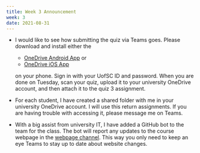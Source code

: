 ```yaml
---
title: Week 3 Announcement
week: 3
date: 2021-08-31
---
```


* I would like to see how submitting the quiz via Teams goes. Please download and install either the 
    - [OneDrive Android App](https://play.google.com/store/apps/details?id=com.microsoft.skydrive&hl=en_US&gl=US) or 
    - [OneDrive iOS App](https://apps.apple.com/us/app/microsoft-onedrive/id477537958)

    on your phone. Sign in with your UofSC ID and password. When you are done on Tuesday, scan your quiz, upload it to your 
    university OneDrive account, and then attach it to the quiz 3 assignment. 

* For each student, I have created a shared folder with me in your university OneDrive account. I will use this return 
assignments. If you are having trouble with accessing it, please message me on Teams.

* With a big assist from university IT, I have added a GitHub bot to the team for the class. The bot will report 
any updates to the course webpage in the 
[webpage channel](https://teams.microsoft.com/l/channel/19%3a129842a8bd4a4a2c8f5fa640bcef0f1e%40thread.tacv2/Website?groupId=5ff176b0-5dbd-44cb-a436-ec0c668e897e&tenantId=4b2a4b19-d135-420e-8bb2-b1cd238998cc). 
This way you only need to keep an eye Teams to stay up to date about website changes. 